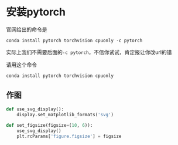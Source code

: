 # 安装pytorch

官网给出的命令是

```shell
conda install pytorch torchvision cpuonly -c pytorch
```

实际上我们不需要后面的`-c pytorch`，不信你试试，肯定报让你改url的错

请用这个命令

```shell
conda install pytorch torchvision cpuonly
```

## 作图

```python
def use_svg_display():
    display.set_matplotlib_formats('svg')
    
def set_figsize(figsize=(10, 6)):
    use_svg_display()
    plt.rcParams['figure.figsize'] = figsize
```


